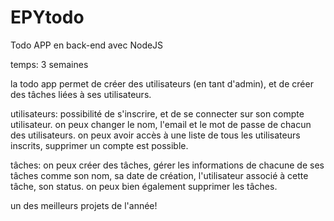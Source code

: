 # EPYtodo
Todo APP en back-end avec NodeJS

temps: 3 semaines

la todo app permet de créer des utilisateurs (en tant d'admin), et de créer des tâches liées à ses utilisateurs.

utilisateurs:
possibilité de s'inscrire, et de se connecter sur son compte utilisateur.
on peux changer le nom, l'email et le mot de passe de chacun des utilisateurs.
on peux avoir accès à une liste de tous les utilisateurs inscrits,
supprimer un compte est possible.

tâches:
on peux créer des tâches, gérer les informations de chacune de ses tâches comme son nom, sa date de création, l'utilisateur
associé à cette tâche, son status. on peux bien également supprimer les tâches.

un des meilleurs projets de l'année!
